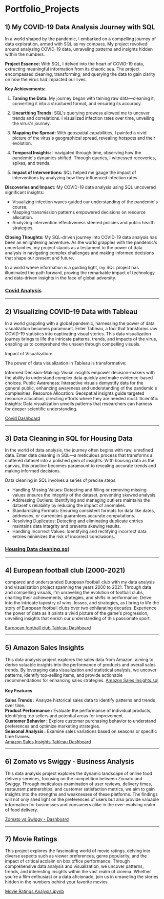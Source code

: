 # Portfolio_Projects
## 1)  My COVID-19 Data Analysis Journey with SQL

 In a world shaped by the pandemic, I embarked on a compelling journey of data exploration, armed with SQL as my compass. My project revolved around analyzing COVID-19 data, unraveling patterns and insights hidden within the numbers.

**Project Essence:**
With SQL, I delved into the heart of COVID-19 data, extracting meaningful information from its chaotic sea. The project encompassed cleaning, transforming, and querying the data to gain clarity on how the virus had impacted our lives.

**Key Achievements:**

1. **Taming the Data:** My journey began with taming raw data—cleaning it, converting it into a structured format, and ensuring its accuracy.

2. **Unearthing Trends:** SQL's querying prowess allowed me to uncover trends and correlations. I visualized infection rates over time, unveiling the virus's journey.

3. **Mapping the Spread:** With geospatial capabilities, I painted a vivid picture of the virus's geographical spread, revealing hotspots and their evolution.

4. **Temporal Insights:** I navigated through time, observing how the pandemic's dynamics shifted. Through queries, I witnessed recoveries, spikes, and trends.

5. **Impact of Interventions:** SQL helped me gauge the impact of interventions by analyzing how they influenced infection rates.

**Discoveries and Impact:**
My COVID-19 data analysis using SQL uncovered significant insights:
- Visualizing infection waves guided our understanding of the pandemic's course.
- Mapping transmission patterns empowered decisions on resource allocation.
- Analyzing intervention effectiveness steered policies and public health strategies.

**Closing Thoughts:**
My SQL-driven journey into COVID-19 data analysis has been an enlightening adventure. As the world grapples with the pandemic's uncertainties, my project stands as a testament to the power of data analysis in navigating complex challenges and making informed decisions that shape our present and future.

In a world where information is a guiding light, my SQL project has illuminated the path forward, proving the remarkable impact of technology and data-driven insights in the face of global adversity.
### [ Covid Analysis ](https://github.com/Shabeenabd/PORTFOLIO_PROJECTS/blob/22f926f6ab3569db3aac8471b8d8313b18364c85/AMAZON_SALES-INSIGHTS.sql)
-------------------------------------------------------------------------------
## 2)  Visualizing COVID-19 Data with Tableau

In a world grappling with a global pandemic, harnessing the power of data visualization becomes paramount. Enter Tableau, a tool that transforms raw COVID-19 statistics into captivating visual stories. This data visualization journey brings to life the intricate patterns, trends, and impacts of the virus, enabling us to comprehend the unseen through compelling visuals.

Impact of Visualization:

The power of data visualization in Tableau is transformative:

Informed Decision-Making: Visual insights empower decision-makers with the ability to understand complex data quickly and make evidence-based choices.
Public Awareness: Interactive visuals demystify data for the general public, enhancing awareness and understanding of the pandemic's complexities.
Resource Allocation: Geospatial insights guide targeted resource allocation, directing efforts where they are needed most.
Scientific Insights: Data visualization unveils patterns that researchers can harness for deeper scientific understanding.

[Covid Dashboard](https://public.tableau.com/app/profile/shabeen.abdul.varis/viz/COVID_DASHBOARD_16916884847960/Dashboard1)

-------------------------------------------------------------------------------
## 3)  Data Cleaning in SQL for Housing Data

In the world of data analysis, the journey often begins with raw, unrefined data. Enter data cleaning in SQL—a meticulous process that transforms a cluttered dataset into a polished gem of insights. With housing data as the canvas, this practice becomes paramount to revealing accurate trends and making informed decisions.

Data cleaning in SQL involves a series of precise steps:

- Handling Missing Values: Detecting and filling or removing missing values ensures the integrity of the dataset, preventing skewed analysis.
- Addressing Outliers: Identifying and managing outliers maintains the dataset's reliability by reducing the impact of anomalies.
- Standardizing Formats: Ensuring consistent formats for data like dates, addresses, or currencies guarantees accurate computations.
- Resolving Duplicates: Detecting and eliminating duplicate entries maintains data integrity and prevents skewing results.
- Handling Incorrect Values: Identifying and rectifying incorrect data entries minimizes the risk of incorrect conclusions.

### [Housing Data cleaning.sql](https://github.com/Shabeenabd/PORTFOLIO_PROJECTS/blob/63825d73b304c3f43a7ef4037a7635b0a74122ee/DATA_CLEANING_PROJECT%20%7C%7C%20HOUSING_DATA.sql)
  -------------------------------------------------------------------------------
## 4) European football club (2000-2021)

  compared and understanded European football club with my data analysis and visualization project spanning the years 2000 to 2021. Through  data and compelling visuals, I'm unraveling the evolution of football clubs, charting their achievements, strategies, and shifts in performance. Delve into the intricate tapestry of wins, losses, and strategies, as I bring to life the story of European football clubs over two exhilarating decades. Experience the power of data as it paints a vivid picture of the game's progression, unveiling insights that enrich our understanding of this passionate sport.

[ European football club Tableau Dashboard](https://public.tableau.com/views/EUROPEANFOOTBALLCLUB2000-2021/Dashboard1?:language=en-US&:display_count=n&:origin=viz_share_link)

------------------------------------------------------------------------------------
## 5) Amazon Sales Insights
This data analysis project explores the sales data from Amazon, aiming to derive valuable insights into the performance of products and overall sales trends. By leveraging data visualization and statistical analysis, we uncover patterns, identify top-selling items, and provide actionable recommendations for enhancing sales strategies.
[Amazon Sales Insights.sql](https://github.com/Shabeenabd/PORTFOLIO_PROJECTS/blob/91444c31b8dae6ef2850273e6c84c58ebc402a13/AMAZON_SALES-INSIGHTS.sql)<br/><br/>
**Key Features**

**Sales Trends :** Analyze historical sales data to identify patterns and trends over time.<br/>
**Product Performance :** Evaluate the performance of individual products, identifying top sellers and potential areas for improvement.<br/>
**Customer Behavior :** Explore customer purchasing behavior to understand preferences and optimize marketing strategies.<br/>
**Seasonal Analysis :** Examine sales variations based on seasons or specific time frames.<br/>
[Amazon Sales Insights Tableau Dashboard](https://public.tableau.com/app/profile/shabeen.abdul.varis/viz/AMAZON-SALESINSIGHTS/Dashboard1)

----------------------------------------------------------------------------------
## 6) Zomato vs Swiggy - Business Analysis
This data analysis project explores the dynamic landscape of online food delivery services, focusing on the competition between Zomato and Swiggy. Through meticulous examination of user reviews, delivery times, restaurant partnerships, and customer satisfaction metrics, we aim to gain insights into the strengths and weaknesses of these platforms. The findings will not only shed light on the preferences of users but also provide valuable information for businesses and consumers alike in the ever-evolving realm of food delivery.

[Zomato vs Swiggy - Dashboard](https://public.tableau.com/app/profile/shabeen.abdul.varis/viz/ZOMATO-SWIGGY_BUSINESS_ANALYSIS/Dashboard1)

---------------------------------------------------------------------------------
## 7) Movie Ratings
This project explores the fascinating world of movie ratings, delving into diverse aspects such as viewer preferences, genre popularity, and the impact of critical acclaim on box office performance. Through comprehensive data analysis and visualization, we uncover patterns, trends, and interesting insights within the vast realm of cinema. Whether you're a film enthusiast or a data aficionado, join us in unraveling the stories hidden in the numbers behind your favorite movies.

[Movie Ratings Analysis.ipynb](https://github.com/Shabeenabd/PORTFOLIO_PROJECTS/blob/289d7ae5440ad2c4aa737713240a95b0d4ea40db/MOVIE_RATINGS%20(%20CORRELATION_ANALYSIS).ipynb)

